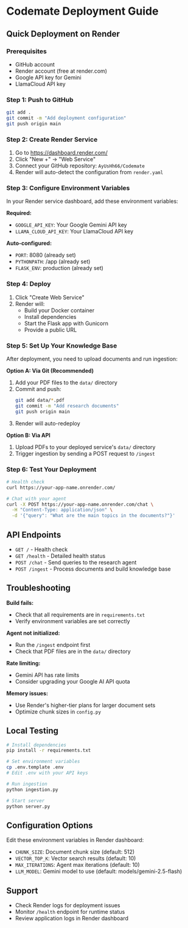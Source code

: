 # Codemate Deployment Guide

## Quick Deployment on Render

### Prerequisites
- GitHub account
- Render account (free at render.com)
- Google API key for Gemini
- LlamaCloud API key

### Step 1: Push to GitHub
```bash
git add .
git commit -m "Add deployment configuration"
git push origin main
```

### Step 2: Create Render Service
1. Go to https://dashboard.render.com/
2. Click "New +" → "Web Service"
3. Connect your GitHub repository: `AyUsHh66/Codemate`
4. Render will auto-detect the configuration from `render.yaml`

### Step 3: Configure Environment Variables
In your Render service dashboard, add these environment variables:

**Required:**
- `GOOGLE_API_KEY`: Your Google Gemini API key
- `LLAMA_CLOUD_API_KEY`: Your LlamaCloud API key

**Auto-configured:**
- `PORT`: 8080 (already set)
- `PYTHONPATH`: /app (already set)
- `FLASK_ENV`: production (already set)

### Step 4: Deploy
1. Click "Create Web Service"
2. Render will:
   - Build your Docker container
   - Install dependencies
   - Start the Flask app with Gunicorn
   - Provide a public URL

### Step 5: Set Up Your Knowledge Base
After deployment, you need to upload documents and run ingestion:

**Option A: Via Git (Recommended)**
1. Add your PDF files to the `data/` directory
2. Commit and push:
   ```bash
   git add data/*.pdf
   git commit -m "Add research documents"
   git push origin main
   ```
3. Render will auto-redeploy

**Option B: Via API**
1. Upload PDFs to your deployed service's `data/` directory
2. Trigger ingestion by sending a POST request to `/ingest`

### Step 6: Test Your Deployment
```bash
# Health check
curl https://your-app-name.onrender.com/

# Chat with your agent
curl -X POST https://your-app-name.onrender.com/chat \
  -H "Content-Type: application/json" \
  -d '{"query": "What are the main topics in the documents?"}'
```

## API Endpoints

- `GET /` - Health check
- `GET /health` - Detailed health status
- `POST /chat` - Send queries to the research agent
- `POST /ingest` - Process documents and build knowledge base

## Troubleshooting

**Build fails:**
- Check that all requirements are in `requirements.txt`
- Verify environment variables are set correctly

**Agent not initialized:**
- Run the `/ingest` endpoint first
- Check that PDF files are in the `data/` directory

**Rate limiting:**
- Gemini API has rate limits
- Consider upgrading your Google AI API quota

**Memory issues:**
- Use Render's higher-tier plans for larger document sets
- Optimize chunk sizes in `config.py`

## Local Testing
```bash
# Install dependencies
pip install -r requirements.txt

# Set environment variables
cp .env.template .env
# Edit .env with your API keys

# Run ingestion
python ingestion.py

# Start server
python server.py
```

## Configuration Options
Edit these environment variables in Render dashboard:

- `CHUNK_SIZE`: Document chunk size (default: 512)
- `VECTOR_TOP_K`: Vector search results (default: 10)
- `MAX_ITERATIONS`: Agent max iterations (default: 10)
- `LLM_MODEL`: Gemini model to use (default: models/gemini-2.5-flash)

## Support
- Check Render logs for deployment issues
- Monitor `/health` endpoint for runtime status
- Review application logs in Render dashboard